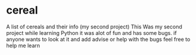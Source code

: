 # cereal
A list of cereals and their info (my second project)
This Was my second project while learning Python it was alot of fun and has some bugs.
if anyone wants to look at it and add advise or help with the bugs feel free to help me learn
